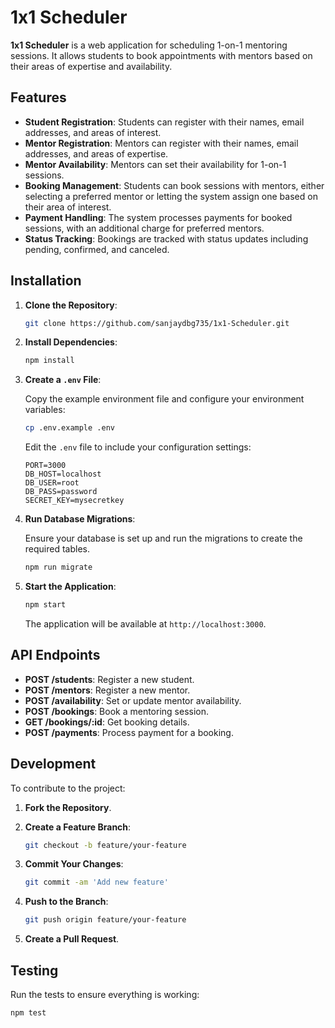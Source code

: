 # 1x1 Scheduler

**1x1 Scheduler** is a web application for scheduling 1-on-1 mentoring sessions. It allows students to book appointments with mentors based on their areas of expertise and availability.

## Features

- **Student Registration**: Students can register with their names, email addresses, and areas of interest.
- **Mentor Registration**: Mentors can register with their names, email addresses, and areas of expertise.
- **Mentor Availability**: Mentors can set their availability for 1-on-1 sessions.
- **Booking Management**: Students can book sessions with mentors, either selecting a preferred mentor or letting the system assign one based on their area of interest.
- **Payment Handling**: The system processes payments for booked sessions, with an additional charge for preferred mentors.
- **Status Tracking**: Bookings are tracked with status updates including pending, confirmed, and canceled.

## Installation

1. **Clone the Repository**:

    ```bash
    git clone https://github.com/sanjaydbg735/1x1-Scheduler.git
    ```

2. **Install Dependencies**:

    ```bash
    npm install
    ```

3. **Create a `.env` File**:

    Copy the example environment file and configure your environment variables:

    ```bash
    cp .env.example .env
    ```

    Edit the `.env` file to include your configuration settings:

    ```env
    PORT=3000
    DB_HOST=localhost
    DB_USER=root
    DB_PASS=password
    SECRET_KEY=mysecretkey
    ```

4. **Run Database Migrations**:

    Ensure your database is set up and run the migrations to create the required tables.

    ```bash
    npm run migrate
    ```

5. **Start the Application**:

    ```bash
    npm start
    ```

    The application will be available at `http://localhost:3000`.

## API Endpoints

- **POST /students**: Register a new student.
- **POST /mentors**: Register a new mentor.
- **POST /availability**: Set or update mentor availability.
- **POST /bookings**: Book a mentoring session.
- **GET /bookings/:id**: Get booking details.
- **POST /payments**: Process payment for a booking.

## Development

To contribute to the project:

1. **Fork the Repository**.
2. **Create a Feature Branch**:

    ```bash
    git checkout -b feature/your-feature
    ```

3. **Commit Your Changes**:

    ```bash
    git commit -am 'Add new feature'
    ```

4. **Push to the Branch**:

    ```bash
    git push origin feature/your-feature
    ```

5. **Create a Pull Request**.

## Testing

Run the tests to ensure everything is working:

```bash
npm test
